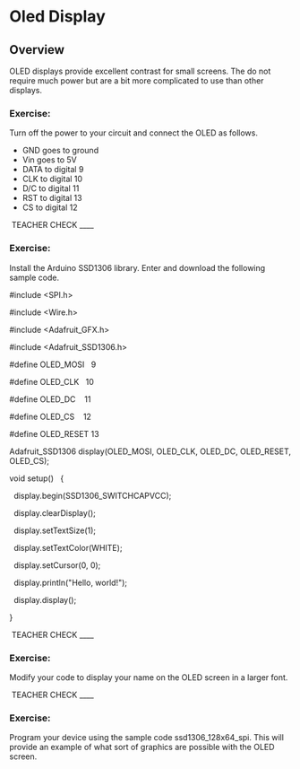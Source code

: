# Oled Display

## Overview

OLED displays provide excellent contrast for small screens. The do not require much power but are a bit more complicated to use than other displays.

### Exercise:

Turn off the power to your circuit and connect the OLED as follows.

  - GND goes to ground
  - Vin goes to 5V
  - DATA to digital 9
  - CLK to digital 10
  - D/C to digital 11
  - RST to digital 13
  - CS to digital 12

 TEACHER CHECK \_\_\_\_

### Exercise:

Install the Arduino SSD1306 library. Enter and download the following sample code.

\#include \<SPI.h\>

\#include \<Wire.h\>

\#include \<Adafruit\_GFX.h\>

\#include \<Adafruit\_SSD1306.h\>

\#define OLED\_MOSI   9

\#define OLED\_CLK   10

\#define OLED\_DC    11

\#define OLED\_CS    12

\#define OLED\_RESET 13

Adafruit\_SSD1306 display(OLED\_MOSI, OLED\_CLK, OLED\_DC, OLED\_RESET, OLED\_CS);

void setup()   {

  display.begin(SSD1306\_SWITCHCAPVCC);

  display.clearDisplay();

  display.setTextSize(1);

  display.setTextColor(WHITE);

  display.setCursor(0, 0);

  display.println("Hello, world\!");

  display.display();

}

 TEACHER CHECK \_\_\_\_

### Exercise:

Modify your code to display your name on the OLED screen in a larger font.

 TEACHER CHECK \_\_\_\_

### Exercise:

Program your device using the sample code ssd1306\_128x64\_spi. This will provide an example of what sort of graphics are possible with the OLED screen.
